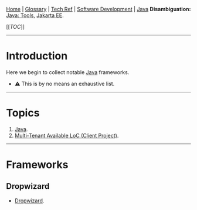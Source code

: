 [Home](/Slalom-LLC/Slalom-Consulting) | [Glossary](/Glossary) | [Tech Ref](/Tech-Ref) | [Software Development](/Tech-Ref/Software-Development) | [Java](/Tech-Ref/Software-Development/Java)
**Disambiguation:** [Java: Tools](/Tech-Ref/Software-Development/Java/Java-IDE), [Jakarta EE](/Tech-Ref/Software-Development/Java/Java-Platform-Editions/Jakarta-EE-\(Enterprise-Edition\)).

[[_TOC_]]

---
# Introduction
Here we begin to collect notable [Java](/Tech-Ref/Software-Development/Java) frameworks.
- :warning: This is by no means an exhaustive list.

---
# Topics
1. [Java](/Tech-Ref/Software-Development/Java).
1. [Multi-Tenant Available LoC (Client Project)](/Clients/Apple/FruitCo-\(Apple\)/FruitCo-FnB/FruitCo-FnB-LoC/Multi%2DTenant-Available-LoC).

---
# Frameworks

## Dropwizard
- [Dropwizard](/Tech-Ref/Software-Development/Java/Frameworks-\(Java\)/Dropwizard-\(Java\)).
